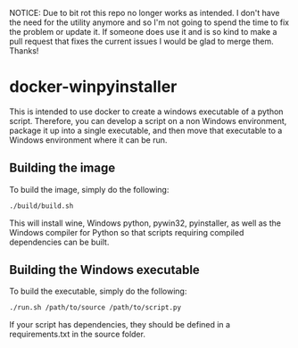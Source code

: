 NOTICE: Due to bit rot this repo no longer works as intended. I don't have the need for the utility anymore and so I'm not going to spend the time to fix the problem or update it. If someone does use it and is so kind to make a pull request that fixes the current issues I would be glad to merge them. Thanks!

docker-winpyinstaller
=====================

This is intended to use docker to create a windows executable of a python
script. Therefore, you can develop a script on a non Windows environment,
package it up into a single executable, and then move that executable to a
Windows environment where it can be run.

## Building the image

To build the image, simply do the following:

```sh
./build/build.sh
```

This will install wine, Windows python, pywin32, pyinstaller, as well as the
Windows compiler for Python so that scripts requiring compiled dependencies can
be built.

## Building the Windows executable

To build the executable, simply do the following:

```sh
./run.sh /path/to/source /path/to/script.py
```

If your script has dependencies, they should be defined in a requirements.txt
in the source folder.
